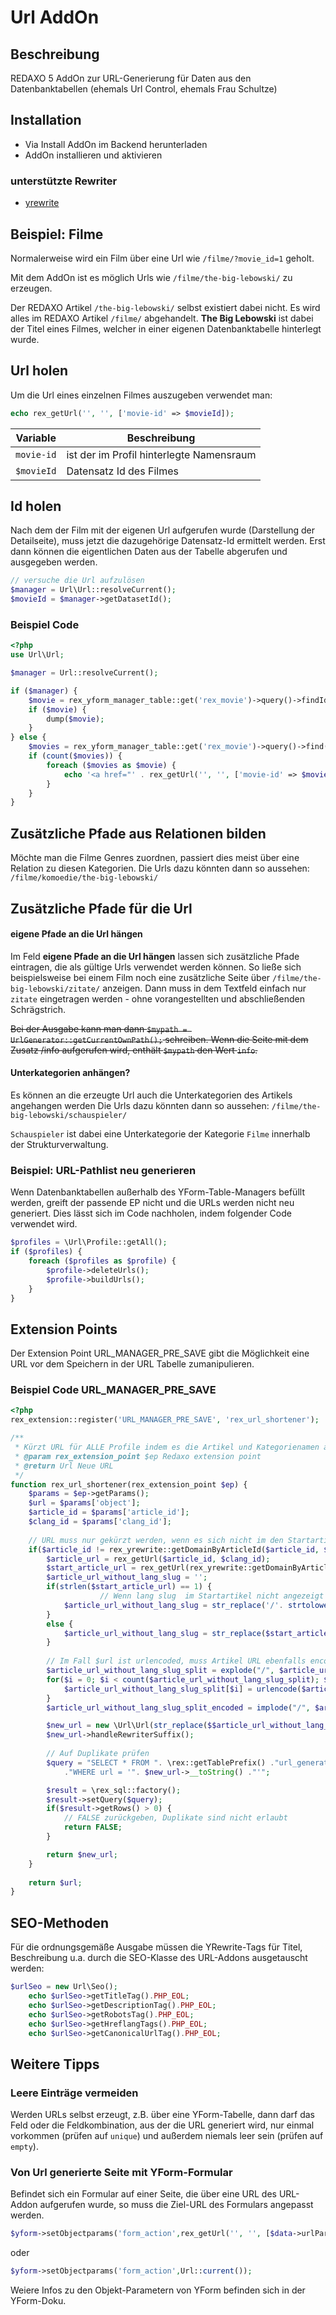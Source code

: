 # Url AddOn

## Beschreibung

REDAXO 5 AddOn zur URL-Generierung für Daten aus den Datenbanktabellen (ehemals Url Control, ehemals Frau Schultze)

## Installation

* Via Install AddOn im Backend herunterladen
* AddOn installieren und aktivieren

### unterstützte Rewriter

* [yrewrite](https://github.com/yakamara/redaxo_yrewrite)

## Beispiel: Filme

Normalerweise wird ein Film über eine Url wie `/filme/?movie_id=1` geholt.

Mit dem AddOn ist es möglich Urls wie `/filme/the-big-lebowski/` zu erzeugen.

Der REDAXO Artikel `/the-big-lebowski/` selbst existiert dabei nicht. Es wird alles im REDAXO Artikel `/filme/` abgehandelt.
**The Big Lebowski** ist dabei der Titel eines Filmes, welcher in einer eigenen Datenbanktabelle hinterlegt wurde. 


## Url holen 
Um die Url eines einzelnen Filmes auszugeben verwendet man:

```php
echo rex_getUrl('', '', ['movie-id' => $movieId]);
```

| Variable         | Beschreibung                 |
| ---------------- | ---------------------------- |
| `movie-id` | ist der im Profil hinterlegte Namensraum |
| `$movieId`    | Datensatz Id des Filmes |


## Id holen 
Nach dem der Film mit der eigenen Url aufgerufen wurde (Darstellung der Detailseite), muss jetzt die dazugehörige Datensatz-Id ermittelt werden. Erst dann können die eigentlichen Daten aus der Tabelle abgerufen und ausgegeben werden.

```php
// versuche die Url aufzulösen
$manager = Url\Url::resolveCurrent();
$movieId = $manager->getDatasetId();
```

### Beispiel Code

```php
<?php
use Url\Url;

$manager = Url::resolveCurrent();

if ($manager) {
    $movie = rex_yform_manager_table::get('rex_movie')->query()->findId($manager->getDatasetId());
    if ($movie) {
        dump($movie);
    }
} else {
    $movies = rex_yform_manager_table::get('rex_movie')->query()->find();
    if (count($movies)) {
        foreach ($movies as $movie) {
            echo '<a href="' . rex_getUrl('', '', ['movie-id' => $movie->getId()]) . '">' . $movie->getValue('title') . '</a>';
        }
    }
}
```

## Zusätzliche Pfade aus Relationen bilden

Möchte man die Filme Genres zuordnen, passiert dies meist über eine Relation zu diesen Kategorien.
Die Urls dazu könnten dann so aussehen: `/filme/komoedie/the-big-lebowski/`
 

## Zusätzliche Pfade für die Url

#### eigene Pfade an die Url hängen

Im Feld **eigene Pfade an die Url hängen** lassen sich zusätzliche Pfade eintragen, die als gültige Urls verwendet werden können. So ließe sich beispielsweise bei einem Film noch eine zusätzliche Seite über `/filme/the-big-lebowski/zitate/` anzeigen. Dann muss in dem Textfeld einfach nur `zitate` eingetragen werden - ohne vorangestellten und abschließenden Schrägstrich.

<del>Bei der Ausgabe kann man dann `$mypath = UrlGenerator::getCurrentOwnPath();` schreiben. Wenn die Seite mit dem Zusatz /info aufgerufen wird, enthält `$mypath` den Wert `info`.</del>


#### Unterkategorien anhängen?

Es können an die erzeugte Url auch die Unterkategorien des Artikels angehangen werden
Die Urls dazu könnten dann so aussehen: `/filme/the-big-lebowski/schauspieler/`

`Schauspieler` ist dabei eine Unterkategorie der Kategorie `Filme` innerhalb der Strukturverwaltung.

### Beispiel: URL-Pathlist neu generieren

Wenn Datenbanktabellen außerhalb des YForm-Table-Managers befüllt werden, greift der passende EP nicht und die URLs werden nicht neu generiert. Dies lässt sich im Code nachholen, indem folgender Code verwendet wird.

```php
$profiles = \Url\Profile::getAll();
if ($profiles) {
	foreach ($profiles as $profile) {
		$profile->deleteUrls();
		$profile->buildUrls();
	}
}
```

## Extension Points

Der Extension Point URL_MANAGER_PRE_SAVE gibt die Möglichkeit eine URL vor dem Speichern in der URL Tabelle zumanipulieren.

### Beispiel Code URL_MANAGER_PRE_SAVE

```php
<?php
rex_extension::register('URL_MANAGER_PRE_SAVE', 'rex_url_shortener');

/**
 * Kürzt URL für ALLE Profile indem es die Artikel und Kategorienamen aus der URL entfernt.
 * @param rex_extension_point $ep Redaxo extension point
 * @return Url Neue URL
 */
function rex_url_shortener(rex_extension_point $ep) {
	$params = $ep->getParams();
	$url = $params['object'];
	$article_id = $params['article_id'];
	$clang_id = $params['clang_id'];
	
	// URL muss nur gekürzt werden, wenn es sich nicht im den Startartikel der Domain handelt
	if($article_id != rex_yrewrite::getDomainByArticleId($article_id, $clang_id)->getStartId()) {
		$article_url = rex_getUrl($article_id, $clang_id);
		$start_article_url = rex_getUrl(rex_yrewrite::getDomainByArticleId($article_id, $clang_id)->getStartId(), $clang_id);
		$article_url_without_lang_slug = '';
		if(strlen($start_article_url) == 1) {
            		// Wenn lang slug  im Startartikel nicht angezeigt wird
			$article_url_without_lang_slug = str_replace('/'. strtolower(rex_clang::get($clang_id)->getCode()) .'/', '/', $article_url);
		}
		else {
			$article_url_without_lang_slug = str_replace($start_article_url, '/', $article_url);
		}
		
		// Im Fall $url ist urlencoded, muss Artikel URL ebenfalls encoded werden
		$article_url_without_lang_slug_split = explode("/", $article_url_without_lang_slug);
		for($i = 0; $i < count($article_url_without_lang_slug_split); $i++) {
			$article_url_without_lang_slug_split[$i] = urlencode($article_url_without_lang_slug_split[$i]);
		}
		$article_url_without_lang_slug_split_encoded = implode("/", $article_url_without_lang_slug_split);

		$new_url = new \Url\Url(str_replace($$article_url_without_lang_slug_split_encoded, '/', $url->__toString()));
		$new_url->handleRewriterSuffix();
		
		// Auf Duplikate prüfen
		$query = "SELECT * FROM ". \rex::getTablePrefix() ."url_generator_url "
			."WHERE url = '". $new_url->__toString() ."'";

		$result = \rex_sql::factory();
		$result->setQuery($query);
		if($result->getRows() > 0) {
			// FALSE zurückgeben, Duplikate sind nicht erlaubt
			return FALSE;
		}

		return $new_url;
	}
	
	return $url;
}
```

## SEO-Methoden

Für die ordnungsgemäße Ausgabe müssen die YRewrite-Tags für Titel, Beschreibung u.a. durch die SEO-Klasse des URL-Addons ausgetauscht werden:

```php
$urlSeo = new Url\Seo();
    echo $urlSeo->getTitleTag().PHP_EOL;
    echo $urlSeo->getDescriptionTag().PHP_EOL;
    echo $urlSeo->getRobotsTag().PHP_EOL;
    echo $urlSeo->getHreflangTags().PHP_EOL;
    echo $urlSeo->getCanonicalUrlTag().PHP_EOL;
```

## Weitere Tipps 

### Leere Einträge vermeiden

Werden URLs selbst erzeugt, z.B. über eine YForm-Tabelle, dann darf das Feld oder die Feldkombination, aus der die URL generiert wird, nur einmal vorkommen (prüfen auf `unique`) und außerdem niemals leer sein (prüfen auf `empty`).

### Von Url generierte Seite mit YForm-Formular

Befindet sich ein Formular auf einer Seite, die über eine URL des URL-Addon aufgerufen wurde, so muss die Ziel-URL des Formulars angepasst werden. 

```php
$yform->setObjectparams('form_action',rex_getUrl('', '', [$data->urlParamKey => $id]));
``` 

oder

```php
$yform->setObjectparams('form_action',Url::current());
``` 

Weiere Infos zu den Objekt-Parametern von YForm befinden sich in der YForm-Doku.

